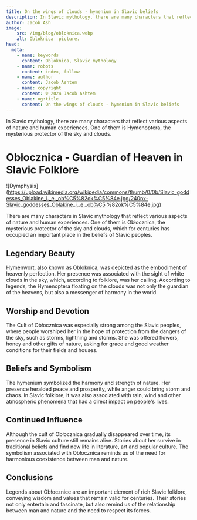 ```yaml
---
title: On the wings of clouds - hymenium in Slavic beliefs
description: In Slavic mythology, there are many characters that reflect various aspects of nature and human experiences. One of them is Hymenoptera, the mysterious protector of the sky and clouds.
author: Jacob Ash
image:
    src: /img/blog/obloknica.webp
    alt: Obloknica  picture.
head:
  meta:
    - name: keywords
      content: Obloknica, Slavic mythology
    - name: robots
      content: index, follow
    - name: author
      content: Jacob Ashtem
    - name: copyright
      content: © 2024 Jacob Ashtem
    - name: og:title
      content: On the wings of clouds - hymenium in Slavic beliefs
---
```

In Slavic mythology, there are many characters that reflect various aspects of nature and human experiences. One of them is Hymenoptera, the mysterious protector of the sky and clouds.
<!--more-->
# Obłocznica - Guardian of Heaven in Slavic Folklore

![Dymphysis](https://upload.wikimedia.org/wikipedia/commons/thumb/0/0b/Slavic_goddesses_Oblakine_i._e._ob%C5%82ok%C5%84e.jpg/240px-Slavic_goddesses_Oblakine_i._e._ob%C5 %82ok%C5%84e.jpg)

There are many characters in Slavic mythology that reflect various aspects of nature and human experiences. One of them is Obłocznica, the mysterious protector of the sky and clouds, which for centuries has occupied an important place in the beliefs of Slavic peoples.

## Legendary Beauty

Hymenwort, also known as Obloknica, was depicted as the embodiment of heavenly perfection. Her presence was associated with the sight of white clouds in the sky, which, according to folklore, was her calling. According to legends, the Hymenoptera floating on the clouds was not only the guardian of the heavens, but also a messenger of harmony in the world.

## Worship and Devotion

The Cult of Obłocznica was especially strong among the Slavic peoples, where people worshiped her in the hope of protection from the dangers of the sky, such as storms, lightning and storms. She was offered flowers, honey and other gifts of nature, asking for grace and good weather conditions for their fields and houses.

## Beliefs and Symbolism

The hymenium symbolized the harmony and strength of nature. Her presence heralded peace and prosperity, while anger could bring storm and chaos. In Slavic folklore, it was also associated with rain, wind and other atmospheric phenomena that had a direct impact on people's lives.

## Continued Influence

Although the cult of Obłocznica gradually disappeared over time, its presence in Slavic culture still remains alive. Stories about her survive in traditional beliefs and find new life in literature, art and popular culture. The symbolism associated with Obłocznica reminds us of the need for harmonious coexistence between man and nature.

## Conclusions

Legends about Obłocznice are an important element of rich Slavic folklore, conveying wisdom and values ​​that remain valid for centuries. Their stories not only entertain and fascinate, but also remind us of the relationship between man and nature and the need to respect its forces.